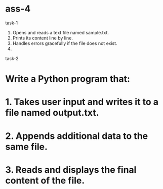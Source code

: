 # ass-4
task-1
1.   Opens and reads a text file named sample.txt.
2.   Prints its content line by line.
3.   Handles errors gracefully if the file does not exist.
4.   
task-2
# Write a Python program that:
# 1.   Takes user input and writes it to a file named output.txt.
# 2.   Appends additional data to the same file.
# 3.   Reads and displays the final content of the file.

